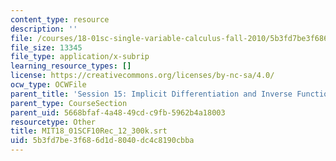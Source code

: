 ```yaml
---
content_type: resource
description: ''
file: /courses/18-01sc-single-variable-calculus-fall-2010/5b3fd7be3f686d1d8040dc4c8190cbba_MIT18_01SCF10Rec_12_300k.srt
file_size: 13345
file_type: application/x-subrip
learning_resource_types: []
license: https://creativecommons.org/licenses/by-nc-sa/4.0/
ocw_type: OCWFile
parent_title: 'Session 15: Implicit Differentiation and Inverse Functions'
parent_type: CourseSection
parent_uid: 5668bfaf-4a48-49cd-c9fb-5962b4a18003
resourcetype: Other
title: MIT18_01SCF10Rec_12_300k.srt
uid: 5b3fd7be-3f68-6d1d-8040-dc4c8190cbba
---
```

